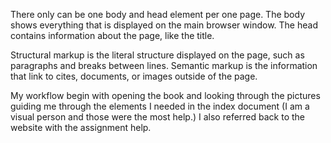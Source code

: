 There only can be one body and head element per one page. The body shows everything that is displayed on the main browser window. The head contains information about the page, like the title.

Structural markup is the literal structure displayed on the page, such as paragraphs and breaks between lines.
Semantic markup is the information that link to cites, documents, or images outside of the page.

My workflow begin with opening the book and looking through the pictures guiding me through the elements I needed in the index document (I am a visual person and those were the most help.) I also referred back to the website with the assignment help.
